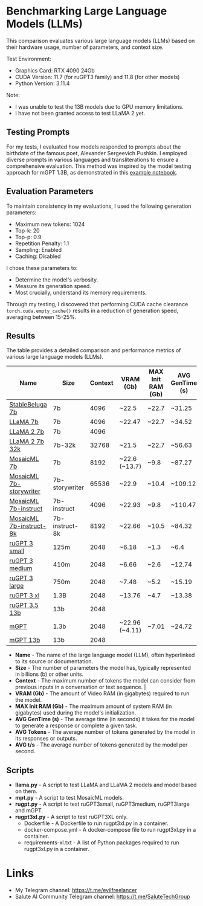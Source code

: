 # Benchmarking Large Language Models (LLMs)

This comparison evaluates various large language models (LLMs) based on their hardware usage,
number of parameters, and context size.

Test Environment:

* Graphics Card: RTX 4090 24Gb
* CUDA Version: 11.7 (for ruGPT3 family) and 11.8 (for other models)
* Python Version: 3.11.4

Note:

* I was unable to test the 13B models due to GPU memory limitations.
* I have not been granted access to test LLaMA 2 yet.

## Testing Prompts

For my tests, I evaluated how models responded to prompts about the birthdate of the famous poet, Alexander Sergeevich
Pushkin. I employed diverse prompts in various languages and transliterations to ensure a comprehensive evaluation. This
method was inspired by the model testing approach for mGPT 1.3B, as demonstrated in
this [example notebook](https://github.com/ai-forever/mgpt/blob/main/notebooks/mgpt_huggingface_generation_example.ipynb).

## Evaluation Parameters

To maintain consistency in my evaluations, I used the following generation parameters:

* Maximum new tokens: 1024
* Top-k: 20
* Top-p: 0.9
* Repetition Penalty: 1.1
* Sampling: Enabled
* Caching: Disabled

I chose these parameters to:

* Determine the model's verbosity.
* Measure its generation speed.
* Most crucially, understand its memory requirements.

Through my testing, I discovered that performing CUDA cache clearance `torch.cuda.empty_cache()` results
in a reduction of generation speed, averaging between 15-25%.

## Results

The table provides a detailed comparison and performance metrics of various large language models (LLMs).

| Name                                                                           | Size           | Context | VRAM (Gb)      | MAX Init RAM (Gb) | AVG GenTime (s) | AVG Tokens | AVG t/s |
|--------------------------------------------------------------------------------|----------------|---------|----------------|-------------------|-----------------|------------|---------|
| [StableBeluga 7b](https://huggingface.co/stabilityai/StableBeluga-7B)          | 7b             | 4096    | ~22.5          | ~22.7             | ~31.25          | ~529.7     | ~16.9   |
| [LLaMA 7b](https://huggingface.co/huggyllama/llama-7b)                         | 7b             | 4096    | ~22.47         | ~22.7             | ~34.52          | ~545.5     | ~15.8   |
| [LLaMA 2 7b](https://huggingface.co/meta-llama/Llama-2-7b)                     | 7b             | 4096    |                |                   |                 |            |         | 
| [LLaMA 2 7b 32k](https://huggingface.co/togethercomputer/LLaMA-2-7B-32K)       | 7b-32k         | 32768   | ~21.5          | ~22.7             | ~56.63          | ~868.5     | ~15.3   | 
| [MosaicML 7b](https://huggingface.co/mosaicml/mpt-7b)                          | 7b             | 8192    | ~22.6 (~13.7)  | ~9.8              | ~87.27          | ~1046.2    | ~12.0   |
| [MosaicML 7b-storywriter](https://huggingface.co/mosaicml/mpt-7b-storywriter)  | 7b-storywriter | 65536   | ~22.9          | ~10.4             | ~109.12         | ~1048.2    | ~9.6    |
| [MosaicML 7b-instruct](https://huggingface.co/mosaicml/mpt-7b-instruct)        | 7b-instruct    | 4096    | ~22.93         | ~9.8              | ~110.47         | ~1045.2    | ~9.5    |
| [MosaicML 7b-instruct-8k](https://huggingface.co/mosaicml/mpt-7b-instruct-8k)  | 7b-instruct-8k | 8192    | ~22.66         | ~10.5             | ~84.32          | ~1045.5    | ~12.4   |
| [ruGPT 3 small](https://huggingface.co/ai-forever/rugpt3small_based_on_gpt2)   | 125m           | 2048    | ~6.18          | ~1.3              | ~6.4            | ~1041.8    | ~162.7  |
| [ruGPT 3 medium](https://huggingface.co/ai-forever/rugpt3medium_based_on_gpt2) | 410m           | 2048    | ~6.66          | ~2.6              | ~12.74          | ~1044.3    | ~82.0   |
| [ruGPT 3 large](https://huggingface.co/ai-forever/rugpt3large_based_on_gpt2)   | 750m           | 2048    | ~7.48          | ~5.2              | ~15.19          | ~1045.5    | ~68.8   |
| [ruGPT 3 xl](https://huggingface.co/ai-forever/rugpt3xl)                       | 1.3B           | 2048    | ~13.76         | ~4.7              | ~13.38          | ~567.1     | ~42.4   |
| [ruGPT 3.5 13b](https://huggingface.co/ai-forever/ruGPT-3.5-13B)               | 13b            | 2048    |                |                   |                 |            |         |
| [mGPT](https://huggingface.co/ai-forever/mGPT)                                 | 1.3b           | 2048    | ~22.96 (~4.11) | ~7.01             | ~24.72          | ~1046.8    | ~42.3   |
| [mGPT 13b](https://huggingface.co/ai-forever/mGPT-13B)                         | 13b            | 2048    |                |                   |                 |            |         |

* **Name** - The name of the large language model (LLM), often hyperlinked to its source or documentation.
* **Size** - The number of parameters the model has, typically represented in billions (b) or other units.
* **Context** - The maximum number of tokens the model can consider from previous inputs in a conversation or text
  sequence. |
* **VRAM (Gb)** - The amount of Video RAM (in gigabytes) required to run the model.
* **MAX Init RAM (Gb)** - The maximum amount of system RAM (in gigabytes) used during the model's initialization.
* **AVG GenTime (s)** - The average time (in seconds) it takes for the model to generate a response or complete a given
  task.
* **AVG Tokens** - The average number of tokens generated by the model in its responses or outputs.
* **AVG t/s** - The average number of tokens generated by the model per second.

## Scripts

* **llama.py** - A script to test LLaMA and LLaMA 2 models and model based on them.
* **mpt.py** - A script to test MosaicML models.
* **rugpt.py** - A script to test ruGPT3small, ruGPT3medium, ruGPT3large and mGPT.
* **rugpt3xl.py** - A script to test ruGPT3XL only.
    * Dockerfile - A Dockerfile to run rugpt3xl.py in a container.
    * docker-compose.yml - A docker-compose file to run rugpt3xl.py in a container.
    * requirements-xl.txt - A list of Python packages required to run rugpt3xl.py in a container.

# Links

* My Telegram channel: https://t.me/evilfreelancer
* Salute AI Community Telegram channel: https://t.me/SaluteTechGroup
